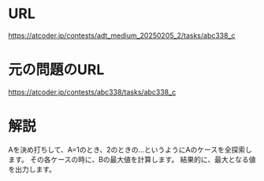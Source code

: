 # URL
https://atcoder.jp/contests/adt_medium_20250205_2/tasks/abc338_c

# 元の問題のURL
https://atcoder.jp/contests/abc338/tasks/abc338_c

# 解説
Aを決め打ちして、A=1のとき、2のときの…というようにAのケースを全探索します。
その各ケースの時に、Bの最大値を計算します。
結果的に、最大となる値を出力します。
